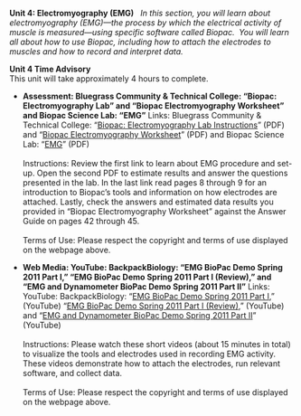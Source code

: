 **Unit 4: Electromyography (EMG)** <span id="4"></span> 
*In this section, you will learn about electromyography (EMG)—the
process by which the electrical activity of muscle is measured—using
specific software called Biopac.  You will learn all about how to use
Biopac, including how to attach the electrodes to muscles and how to
record and interpret data.*

**Unit 4 Time Advisory**  
This unit will take approximately 4 hours to complete.

-   **Assessment: Bluegrass Community & Technical College: “Biopac:
    Electromyography Lab” and “Biopac Electromyography Worksheet” and
    Biopac Science Lab: “EMG”**
    Links: Bluegrass Community & Technical College: “[Biopac:
    Electromyography Lab
    Instructions](http://district.bluegrass.kctcs.edu/rmccane0001/shared_files/BiopacInstructions.pdf)”
    (PDF) and “[Biopac Electromyography
    Worksheet](http://district.bluegrass.kctcs.edu/rmccane0001/shared_files/BiopacWorksheet.pdf)”
    (PDF) and Biopac Science Lab:
    “[EMG](https://wiki.brown.edu/confluence/download/attachments/31613/BioPAC+Teachers_Guide.pdf?version=1&modificationDate=1249653463000)”
    (PDF)  
        
     Instructions: Review the first link to learn about EMG procedure
    and set-up. Open the second PDF to estimate results and answer the
    questions presented in the lab. In the last link read pages 8
    through 9 for an introduction to Biopac’s tools and information on
    how electrodes are attached. Lastly, check the answers and estimated
    data results you provided in “Biopac Electromyography Worksheet”
    against the Answer Guide on pages 42 through 45.   
        
     Terms of Use: Please respect the copyright and terms of use
    displayed on the webpage above.

-   **Web Media: YouTube: BackpackBiology: “EMG BioPac Demo Spring 2011
    Part I,” “EMG BioPac Demo Spring 2011 Part I (Review),” and “EMG and
    Dynamometer BioPac Demo Spring 2011 Part II”**
    Links: YouTube: BackpackBiology: “[EMG BioPac Demo Spring 2011 Part
    I](http://www.youtube.com/watch?v=mEyVHfaCkY0),” (YouTube) “[EMG
    BioPac Demo Spring 2011 Part I
    (Review)](http://www.youtube.com/watch?v=z9T0gar0LYs&feature=related),”
    (YouTube) and “[EMG and Dynamometer BioPac Demo Spring 2011 Part
    II](http://www.youtube.com/watch?v=e5AHaw8Ralg&feature=related)”
    (YouTube)  
        
     Instructions: Please watch these short videos (about 15 minutes in
    total) to visualize the tools and electrodes used in recording EMG
    activity.  These videos demonstrate how to attach the electrodes,
    run relevant software, and collect data.   
        
     Terms of Use: Please respect the copyright and terms of use
    displayed on the webpage above.


